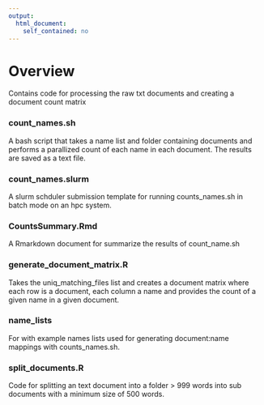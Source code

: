 ```yaml
---
output: 
  html_document: 
    self_contained: no
---
```


# Overview

Contains code for processing the raw txt documents and creating a document count matrix

### count_names.sh

A bash script that takes a name list and folder containing documents and performs a parallized count of each name in each document.  The results are saved as a text file.

### count_names.slurm

A slurm schduler submission template for running counts_names.sh in batch mode on an hpc system.

### CountsSummary.Rmd

A Rmarkdown document for summarize the results of count_name.sh

### generate_document_matrix.R

Takes the uniq_matching_files list and creates a document matrix where each row is a document, each column a name and provides the count of a given name in a given document.

### name_lists

For with example names lists used for generating document:name mappings with counts_names.sh.

### split_documents.R

Code for splitting an text document into a folder > 999 words into sub documents with a minimum size of 500 words.




